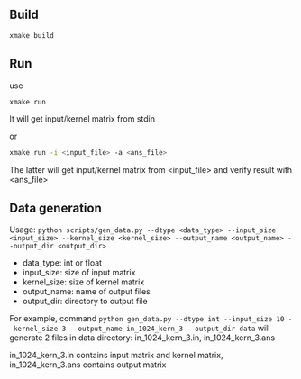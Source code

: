 ## Build

```sh
xmake build
```

## Run

use

```sh
xmake run
```

It will get input/kernel matrix from stdin

or

```sh
xmake run -i <input_file> -a <ans_file>
```

The latter will get input/kernel matrix from \<input_file\> and verify result with \<ans_file\>

## Data generation

Usage: `python scripts/gen_data.py --dtype <data_type> --input_size <input_size> --kernel_size <kernel_size> --output_name <output_name> --output_dir <output_dir>`

- data_type: int or float
- input_size: size of input matrix
- kernel_size: size of kernel matrix
- output_name: name of output files
- output_dir: directory to output file

For example, command `python gen_data.py --dtype int --input_size 10 --kernel_size 3 --output_name in_1024_kern_3 --output_dir data` will generate 2 files in data directory: in_1024_kern_3.in, in_1024_kern_3.ans

in_1024_kern_3.in contains input matrix and kernel matrix, in_1024_kern_3.ans contains output matrix